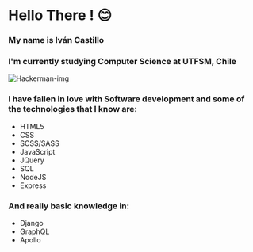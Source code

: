 # Hello There ! 😊

### My name is Iván Castillo
### I'm currently studying Computer Science at UTFSM, Chile

![Hackerman-img](https://64.media.tumblr.com/5378b15545e9f678c276c71d65c2332d/db4faccd3974c37c-80/s1280x1920/62af995ea18fbff1be7188e5221af897186db6b8.gifv)

### I have fallen in love with Software development and some of the technologies that I know are:
- HTML5
- CSS
- SCSS/SASS
- JavaScript
- JQuery
- SQL
- NodeJS
- Express

### And really basic knowledge in:
- Django
- GraphQL
- Apollo
